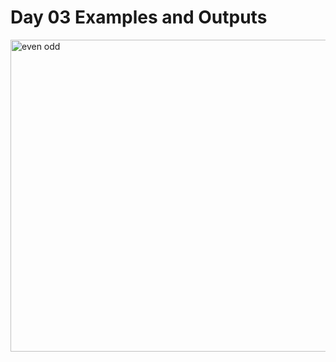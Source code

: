 # Day 03 Examples and Outputs


<img width="909" height="499" alt="even odd" src="https://github.com/user-attachments/assets/072c8453-0947-49ac-a793-a974e052fa59" />
